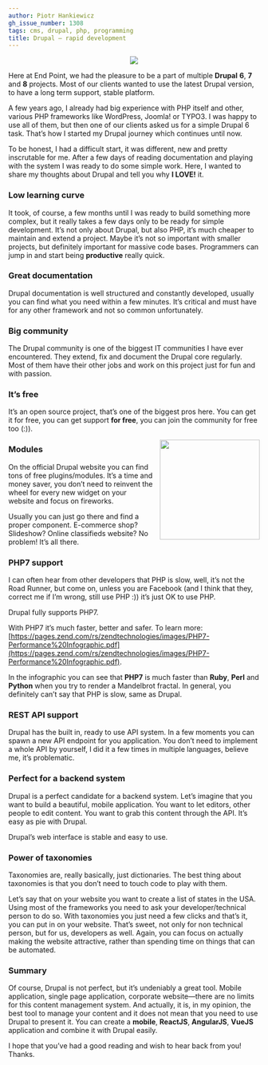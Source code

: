 ```yaml
---
author: Piotr Hankiewicz
gh_issue_number: 1308
tags: cms, drupal, php, programming
title: Drupal — rapid development
---
```


<div class="separator" style="clear: both; text-align: center;"><a href="/blog/2017/05/26/drupal-rapid-development/image-0.gif" imageanchor="1" style="margin-left: 1em; margin-right: 1em;"><img border="0" data-original-height="279" data-original-width="640" src="/blog/2017/05/26/drupal-rapid-development/image-0.gif"/></a></div>

Here at End Point, we had the pleasure to be a part of multiple **Drupal** **6**, **7** and **8** projects. Most of our clients wanted to use the latest Drupal version, to have a long term support, stable platform.

A few years ago, I already had big experience with PHP itself and other, various PHP frameworks like WordPress, Joomla! or TYPO3. I was happy to use all of them, but then one of our clients asked us for a simple Drupal 6 task. That’s how I started my Drupal journey which continues until now.

To be honest, I had a difficult start, it was different, new and pretty inscrutable for me. After a few days of reading documentation and playing with the system I was ready to do some simple work. Here, I wanted to share my thoughts about Drupal and tell you why **I LOVE!** it.

### Low learning curve

It took, of course, a few months until I was ready to build something more complex, but it really takes a few days only to be ready for simple development. It’s not only about Drupal, but also PHP, it’s much cheaper to maintain and extend a project. Maybe it’s not so important with smaller projects, but definitely important for massive code bases. Programmers can jump in and start being **productive** really quick.

### Great documentation

Drupal documentation is well structured and constantly developed, usually you can find what you need within a few minutes. It’s critical and must have for any other framework and not so common unfortunately.

### Big community

The Drupal community is one of the biggest IT communities I have ever encountered. They extend, fix and document the Drupal core regularly. Most of them have their other jobs and work on this project just for fun and with passion.

### It’s free

It’s an open source project, that’s one of the biggest pros here. You can get it for free, you can get support **for free**, you can join the community for free too (:)).

<div class="separator" style="clear: both; text-align: center;"><a href="/blog/2017/05/26/drupal-rapid-development/image-1-big.png" imageanchor="1" style="clear: right; float: right; margin-bottom: 1em; margin-left: 1em;"><img border="0" data-original-height="318" data-original-width="318" height="200" src="/blog/2017/05/26/drupal-rapid-development/image-1.png" width="200"/></a></div>

### Modules

On the official Drupal website you can find tons of free plugins/modules. It’s a time and money saver, you don’t need to reinvent the wheel for every new widget on your website and focus on fireworks.

Usually you can just go there and find a proper component. E-commerce shop? Slideshow? Online classifieds website? No problem! It’s all there.

### PHP7 support

I can often hear from other developers that PHP is slow, well, it’s not the Road Runner, but come on, unless you are Facebook (and I think that they, correct me if I’m wrong, still use PHP :)) it’s just OK to use PHP.

Drupal fully supports PHP7.

With PHP7 it’s much faster, better and safer. To learn more: [https://pages.zend.com/rs/zendtechnologies/images/PHP7-Performance%20Infographic.pdf](https://pages.zend.com/rs/zendtechnologies/images/PHP7-Performance%20Infographic.pdf).

In the infographic you can see that **PHP7** is much faster than **Ruby**, **Perl** and **Python** when you try to render a Mandelbrot fractal. In general, you definitely can’t say that PHP is slow, same as Drupal.

### REST API support

Drupal has the built in, ready to use API system. In a few moments you can spawn a new API endpoint for you application. You don’t need to implement a whole API by yourself, I did it a few times in multiple languages, believe me, it’s problematic.

### Perfect for a backend system

Drupal is a perfect candidate for a backend system. Let’s imagine that you want to build a beautiful, mobile application. You want to let editors, other people to edit content. You want to grab this content through the API. It’s easy as pie with Drupal.

Drupal’s web interface is stable and easy to use.

### Power of taxonomies

Taxonomies are, really basically, just dictionaries. The best thing about taxonomies is that you don’t need to touch code to play with them.

Let’s say that on your website you want to create a list of states in the USA. Using most of the frameworks you need to ask your developer/technical person to do so. With taxonomies you just need a few clicks and that’s it, you can put in on your website. That’s sweet, not only for non technical person, but for us, developers as well. Again, you can focus on actually making the website attractive, rather than spending time on things that can be automated.

### Summary

Of course, Drupal is not perfect, but it’s undeniably a great tool. Mobile application, single page application, corporate website—​there are no limits for this content management system. And actually, it is, in my opinion, the best tool to manage your content and it does not mean that you need to use Drupal to present it. You can create a **mobile**, **ReactJS**, **AngularJS**, **VueJS** application and combine it with Drupal easily.

I hope that you’ve had a good reading and wish to hear back from you! Thanks.
